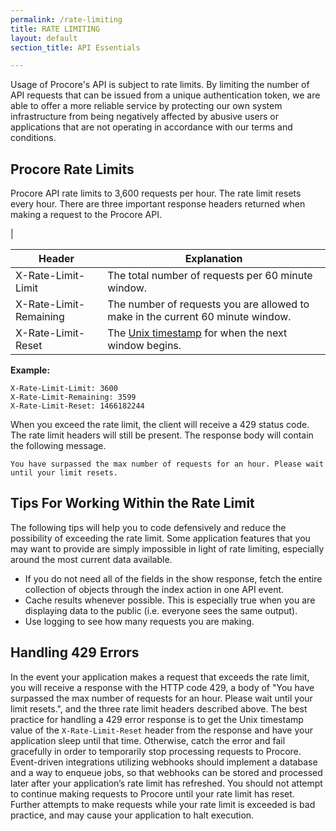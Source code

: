 ```yaml
---
permalink: /rate-limiting
title: RATE LIMITING
layout: default
section_title: API Essentials

---
```


Usage of Procore's API is subject to rate limits. By limiting the number of API requests that can be issued from a unique authentication token, we are able to offer a more reliable service by protecting our own system infrastructure from being negatively affected by abusive users or applications that are not operating in accordance with our terms and conditions.

## Procore Rate Limits

Procore API rate limits to 3,600 requests per hour. The rate limit resets every hour. There are three important response headers returned when making a request to the Procore API.

|<table>
  <thead>
    <tr>
      <th>Header</th>
      <th>Explanation</th>
    </tr>
  </thead>
  <tbody>
    <tr>
      <td>X-Rate-Limit-Limit</td>
      <td>The total number of requests per 60 minute window.</td>
    </tr>
    <tr>
      <td>X-Rate-Limit-Remaining</td>
      <td>The number of requests you are allowed to make in the current 60 minute window.</td>
    </tr>
    <tr>
      <td>X-Rate-Limit-Reset</td>
      <td>The <a href="https://en.wikipedia.org/wiki/Unix_time" target="_blank" rel="noopener noreferrer">Unix timestamp</a> for when the next window begins.</td>
    </tr>
  </tbody>
</table>

**Example:**

```
X-Rate-Limit-Limit: 3600
X-Rate-Limit-Remaining: 3599
X-Rate-Limit-Reset: 1466182244
```

When you exceed the rate limit, the client will receive a 429 status code. The rate limit headers will still be present. The response body will contain the following message.

```
You have surpassed the max number of requests for an hour. Please wait until your limit resets.
```

## Tips For Working Within the Rate Limit

The following tips will help you to code defensively and reduce the possibility of exceeding the rate limit. Some application features that you may want to provide are simply impossible in light of rate limiting, especially around the most current data available.

- If you do not need all of the fields in the show response, fetch the entire collection of objects through the index action in one API event.
- Cache results whenever possible. This is especially true when you are displaying data to the public (i.e. everyone sees the same output).
- Use logging to see how many requests you are making.

## Handling 429 Errors

In the event your application makes a request that exceeds the rate limit, you will receive a response with the HTTP code 429, a body of "You have surpassed the max number of requests for an hour. Please wait until your limit resets.", and the three rate limit headers described above. The best practice for handling a 429 error response is to get the Unix timestamp value of the `X-Rate-Limit-Reset` header from the response and have your application sleep until that time. Otherwise, catch the error and fail gracefully in order to temporarily stop processing requests to Procore. Event-driven integrations utilizing webhooks should implement a database and a way to enqueue jobs, so that webhooks can be stored and processed later after your application’s rate limit has refreshed. You should not attempt to continue making requests to Procore until your rate limit has reset. Further attempts to make requests while your rate limit is exceeded is bad practice, and may cause your application to halt execution.
